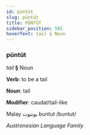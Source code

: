 ```yaml
---
id: püntüt
slug: püntüt
title: PÜNTÜT
sidebar_position: 592
hoverText: tail § Noun
---
```


### püntüt

*tail* **§** Noun

**Verb**: to be a tail

**Noun**: tail

**Modifier**: caudal/tail-like

Malay بونتوت buntut /buntut/

*Austronesian Language Family*